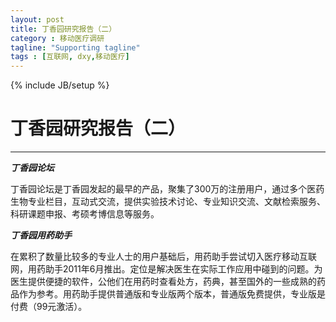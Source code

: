 ```yaml
---
layout: post
title: 丁香园研究报告（二）
category : 移动医疗调研
tagline: "Supporting tagline"
tags : [互联网, dxy,移动医疗]
---
```

{% include JB/setup %}
# 丁香园研究报告（二）
---

***丁香园论坛***

丁香园论坛是丁香园发起的最早的产品，聚集了300万的注册用户，通过多个医药生物专业栏目，互动式交流，提供实验技术讨论、专业知识交流、文献检索服务、科研课题申报、考硕考博信息等服务。

***丁香园用药助手***

在累积了数量比较多的专业人士的用户基础后，用药助手尝试切入医疗移动互联网，用药助手2011年6月推出。定位是解决医生在实际工作应用中碰到的问题。为医生提供便捷的软件，公他们在用药时查看处方，药典，甚至国外的一些成熟的药品作为参考。用药助手提供普通版和专业版两个版本，普通版免费提供，专业版是付费（99元激活）。

